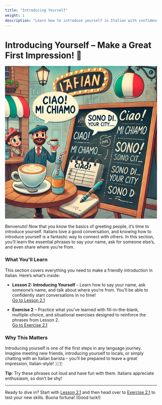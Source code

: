```yaml
---
title: "Introducing Yourself"
weight: 1
description: "Learn how to introduce yourself in Italian with confidence. From sharing your name to saying where you're from, make a great first impression!"
---
```


# Introducing Yourself – Make a Great First Impression! 👋

![Introducing Yourself](static/images/beginner-level/introducing-yourself/introducing-yourself.webp/)

Benvenuto! Now that you know the basics of greeting people, it’s time to introduce yourself. Italians love a good conversation, and knowing how to introduce yourself is a fantastic way to connect with others. In this section, you’ll learn the essential phrases to say your name, ask for someone else’s, and even share where you’re from.

### What You'll Learn

This section covers everything you need to make a friendly introduction in Italian. Here’s what’s inside:

- **Lesson 2: Introducing Yourself** – Learn how to say your name, ask someone’s name, and talk about where you’re from. You’ll be able to confidently start conversations in no time!  
  [Go to Lesson 2.1](./lesson2.1/)

- **Exercise 2** – Practice what you’ve learned with fill-in-the-blank, multiple-choice, and situational exercises designed to reinforce the phrases from Lesson 2.  
  [Go to Exercise 2.1](./exercise2.1/)

### Why This Matters

Introducing yourself is one of the first steps in any language journey. Imagine meeting new friends, introducing yourself to locals, or simply chatting with an Italian barista – you’ll be prepared to leave a great impression, Italian-style! 🇮🇹

**Tip**: Try these phrases out loud and have fun with them. Italians appreciate enthusiasm, so don’t be shy!

---

Ready to dive in? Start with [Lesson 2.1](./lesson2.1/) and then head over to [Exercise 2.1](./exercise2.1/) to test your new skills. Buona fortuna! (Good luck!)
